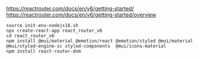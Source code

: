 https://reactrouter.com/docs/en/v6/getting-started/
https://reactrouter.com/docs/en/v6/getting-started/overview

```
source init-env-nodejs18.sh
npx create-react-app react_router_v6
cd react_router_v6
npm install @mui/material @emotion/react @emotion/styled @mui/material @mui/styled-engine-sc styled-components  @mui/icons-material
npm install react-router-dom
```

